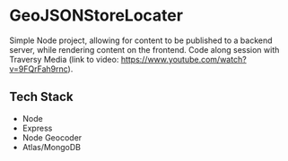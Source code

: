 # GeoJSONStoreLocater

Simple Node project, allowing for content to be published to a backend server, while rendering content on the frontend.
Code along session with Traversy Media (link to video: https://www.youtube.com/watch?v=9FQrFah9rnc).

## Tech Stack 
- Node
- Express
- Node Geocoder
- Atlas/MongoDB
